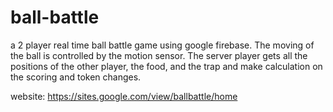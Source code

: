 # ball-battle

a 2 player real time ball battle game using google firebase. The moving of the ball is controlled by the motion sensor. The server player gets all the positions of the other player, the food, and the trap and make calculation on the scoring and token changes.

website:
https://sites.google.com/view/ballbattle/home
